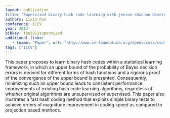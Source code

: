 ```yaml
---
layout: publication
title: "Supervised binary hash code learning with jensen shannon divergence"
authors: Lixin Fan
conference: ICCV
year: 2013
bibkey: fan2013supervised
additional_links:
   - {name: "Paper", url: "http://www.cv-foundation.org/openaccess/content_iccv_2013/papers/Fan_Supervised_Binary_Hash_2013_ICCV_paper.pdf"}
tags: ["ICCV"]
---
```

This paper proposes to learn binary hash codes within
a statistical learning framework, in which an upper bound
of the probability of Bayes decision errors is derived for
different forms of hash functions and a rigorous proof of
the convergence of the upper bound is presented. Consequently, minimizing such an upper bound leads to consistent
performance improvements of existing hash code learning
algorithms, regardless of whether original algorithms are
unsupervised or supervised. This paper also illustrates a
fast hash coding method that exploits simple binary tests to
achieve orders of magnitude improvement in coding speed
as compared to projection based methods.
